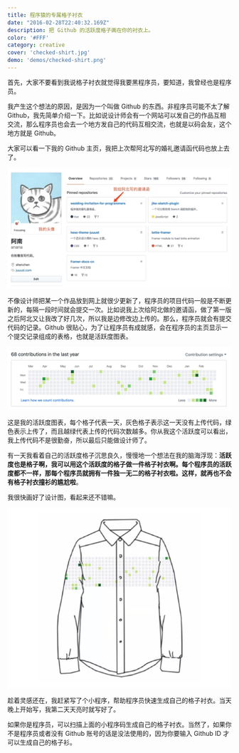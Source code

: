 ```yaml
---
title: 程序猿的专属格子衬衣
date: "2016-02-28T22:40:32.169Z"
description: 把 Github 的活跃度格子画在你的衬衣上。
color: '#FFF'
category: creative
cover: 'checked-shirt.jpg'
demo: 'demos/checked-shirt.png'
---
```


首先，大家不要看到我说格子衬衣就觉得我要黑程序员，要知道，我曾经也是程序员。

我产生这个想法的原因，是因为一个叫做 Github 的东西。非程序员可能不太了解 Github，我先简单介绍一下。比如说设计师会有一个网站可以发自己的作品互相交流，那么程序员也会去一个地方发自己的代码互相交流，也就是以码会友，这个地方就是 Github。

大家可以看一下我的 Github 主页，我把上次帮阿北写的婚礼邀请函代码也放上去了。

![](./checked-shift/github.jpeg)

不像设计师把某一个作品放到网上就很少更新了，程序员的项目代码一般是不断更新的，每隔一段时间就会提交一次。比如说我上次给阿北做的邀请函，做了第一版之后阿北又让我改了好几次，所以我是边修改边上传的。那么，程序员就会有提交代码的记录。Github 很贴心，为了让程序员有成就感，会在程序员的主页显示一个提交记录组成的表格，也就是活跃度图表。

![](./checked-shift/contributions.jpeg)

这是我的活跃度图表，每个格子代表一天，灰色格子表示这一天没有上传代码，绿色表示上传了，而且越绿代表上传的代码次数越多。你从我这个活跃度可以看出，我上传代码不是很勤奋，所以最后只能做设计师了。

有一天我看着自己的活跃度格子沉思良久，慢慢地一个想法在我的脑海浮现：**活跃度也是格子啊，我可以用这个活跃度的格子做一件格子衬衣啊。每个程序员的活跃度都不一样，那每个程序员就拥有一件独一无二的格子衬衣啦。这样，就再也不会有格子衬衣撞衫的尴尬啦**。

我很快画好了设计图，看起来还不错嘛。

![](./checked-shift/result.jpg)

趁着灵感还在，我赶紧写了个小程序，帮助程序员快速生成自己的格子衬衣。当天晚上开始写，我第二天天亮时就写好了。

如果你是程序员，可以扫描上面的小程序码生成自己的格子衬衣。当然了，如果你不是程序员或者没有 Github 账号的话是没法使用的，因为你要输入 Github ID 才可以生成自己的格子衫。
